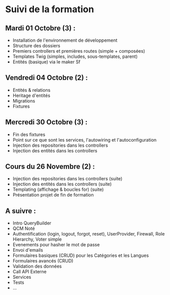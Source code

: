 # Suivi de la formation

## Mardi 01 Octobre (3) :

- Installation de l'environnement de développement
- Structure des dossiers
- Premiers controllers et premières routes (simple + composées) 
- Templates Twig (simples, includes, sous-templates, parent)
- Entités (basique) via le maker Sf


## Vendredi 04 Octobre (2) :

- Entités & relations
- Heritage d'entités
- Migrations
- Fixtures


## Mercredi 30 Octobre (3) :

- Fin des fixtures
- Point sur ce que sont les services, l'autowiring et l'autoconfiguration
- Injection des repositories dans les controllers
- Injection des entités dans les controllers


## Cours du 26 Novembre (2) : 

- Injection des repositories dans les controllers (suite)
- Injection des entités dans les controllers (suite)
- Templating (affichage & boucles for) (suite)
- Présentation projet de fin de formation

## A suivre :

- Intro QueryBuilder
- QCM Noté
- Authentification (login, logout, forgot, reset), UserProvider, Firewall, Role Hierarchy, Voter simple
- Evenements pour hasher le mot de passe
- Envoi d'emails
- Formulaires basiques (CRUD) pour les Catégories et les Langues
- Formulaires avancés (CRUD)
- Validation des données
- Call API Externe
- Services
- Tests
- ...
